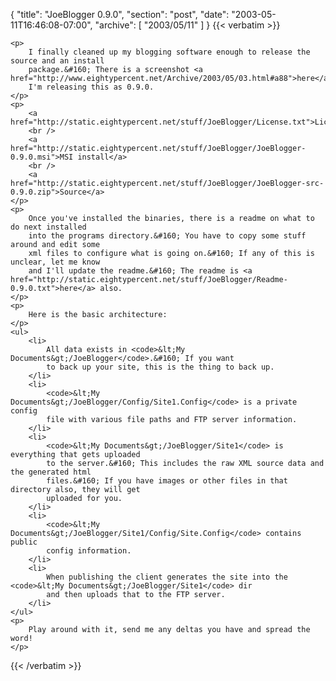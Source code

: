 {
  "title": "JoeBlogger 0.9.0",
  "section": "post",
  "date": "2003-05-11T16:46:08-07:00",
  "archive": [
    "2003/05/11"
  ]
}
{{< verbatim >}}

    <p>
        I finally cleaned up my blogging software enough to release the source and an install
        package.&#160; There is a screenshot <a href="http://www.eightypercent.net/Archive/2003/05/03.html#a88">here</a>.
        I'm releasing this as 0.9.0. 
    </p>
    <p>
        <a href="http://static.eightypercent.net/stuff/JoeBlogger/License.txt">License</a> 
        <br />
        <a href="http://static.eightypercent.net/stuff/JoeBlogger/JoeBlogger-0.9.0.msi">MSI install</a> 
        <br />
        <a href="http://static.eightypercent.net/stuff/JoeBlogger/JoeBlogger-src-0.9.0.zip">Source</a> 
    </p>
    <p>
        Once you've installed the binaries, there is a readme on what to do next installed
        into the programs directory.&#160; You have to copy some stuff around and edit some
        xml files to configure what is going on.&#160; If any of this is unclear, let me know
        and I'll update the readme.&#160; The readme is <a href="http://static.eightypercent.net/stuff/JoeBlogger/Readme-0.9.0.txt">here</a> also. 
    </p>
    <p>
        Here is the basic architecture: 
    </p>
    <ul>
        <li>
            All data exists in <code>&lt;My Documents&gt;/JoeBlogger</code>.&#160; If you want
            to back up your site, this is the thing to back up. 
        </li>
        <li>
            <code>&lt;My Documents&gt;/JoeBlogger/Config/Site1.Config</code> is a private config
            file with various file paths and FTP server information. 
        </li>
        <li>
            <code>&lt;My Documents&gt;/JoeBlogger/Site1</code> is everything that gets uploaded
            to the server.&#160; This includes the raw XML source data and the generated html
            files.&#160; If you have images or other files in that directory also, they will get
            uploaded for you. 
        </li>
        <li>
            <code>&lt;My Documents&gt;/JoeBlogger/Site1/Config/Site.Config</code> contains public
            config information. 
        </li>
        <li>
            When publishing the client generates the site into the <code>&lt;My Documents&gt;/JoeBlogger/Site1</code> dir
            and then uploads that to the FTP server. 
        </li>
    </ul>
    <p>
        Play around with it, send me any deltas you have and spread the word! 
    </p>

{{< /verbatim >}}

